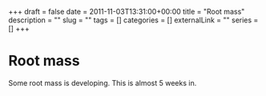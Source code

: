 +++ 
draft = false
date = 2011-11-03T13:31:00+00:00
title = "Root mass"
description = ""
slug = "" 
tags = []
categories = []
externalLink = ""
series = []
+++

# Root mass

Some root mass is developing. This is almost 5 weeks in.
                                                                                          
